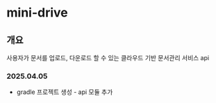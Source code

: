 # mini-drive
## 개요 
사용자가 문서를 업로드, 다운로드 할 수 있는 클라우드 기반 문서관리 서비스 api

### 2025.04.05
- gradle 프로젝트 생성 - api 모듈 추가